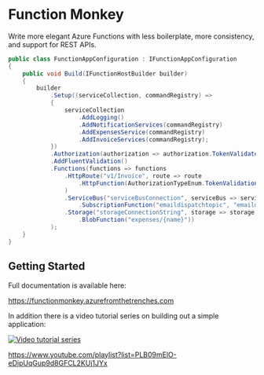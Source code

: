# Function Monkey

Write more elegant Azure Functions with less boilerplate, more consistency, and support for REST APIs.

```C#
public class FunctionAppConfiguration : IFunctionAppConfiguration
{
    public void Build(IFunctionHostBuilder builder)
    {
        builder
            .Setup((serviceCollection, commandRegistry) =>
            {
                serviceCollection
                    .AddLogging()
                    .AddNotificationServices(commandRegistry)
                    .AddExpensesService(commandRegistry)
                    .AddInvoiceServices(commandRegistry);
            })
            .Authorization(authorization => authorization.TokenValidator())
            .AddFluentValidation()
            .Functions(functions => functions
                .HttpRoute("v1/Invoice", route => route
                    .HttpFunction(AuthorizationTypeEnum.TokenValidation, HttpMethod.Get)
                )
                .ServiceBus("serviceBusConnection", serviceBus => serviceBus
                    .SubscriptionFunction("emaildispatchtopic", "emaildispatchsubscription"))
                .Storage("storageConnectionString", storage => storage
                    .BlobFunction("expenses/{name}"))
            );
    }
}
```

## Getting Started

Full documentation is available here:

https://functionmonkey.azurefromthetrenches.com

In addition there is a video tutorial series on building out a simple application:

[![Video tutorial series](https://github.com/JamesRandall/FunctionMonkey/blob/master/videoScreenshot.png?raw=true)](https://www.youtube.com/playlist?list=PLB09mElO-eDipUqGup9d8GFCL2KUj1JYx "Video tutorial series")

https://www.youtube.com/playlist?list=PLB09mElO-eDipUqGup9d8GFCL2KUj1JYx
